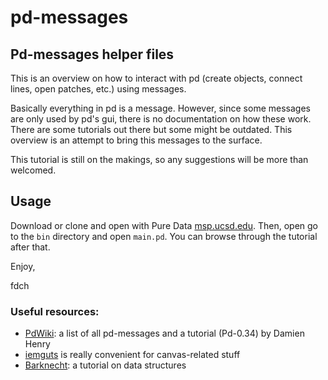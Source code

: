 # pd-messages

## Pd-messages helper files

This is an overview on how to interact with pd (create objects, connect lines, open patches, etc.) using messages. 

Basically everything in pd is a message. However, since some messages are only used by pd's gui, there is no documentation on how these work. There are some tutorials out there but some might be outdated. This overview is an attempt to bring this messages to the surface.

This tutorial is still on the makings, so any suggestions will be more than welcomed. 

## Usage

Download or clone and open with Pure Data [msp.ucsd.edu](http://msp.ucsd.edu). Then, open go to the `bin` directory and open `main.pd`. You can browse through the tutorial after that.

Enjoy,

fdch


### Useful resources:

* [PdWiki](http://puredata.info/community/pdwiki/PdInternalMessages/): a list of all pd-messages and a tutorial (Pd-0.34) by Damien Henry
* [iemguts](https://git.iem.at/pd/iemguts.git) is really convenient for canvas-related stuff
* [Barknecht](http://puredata.info/community/conventions/convention04/lectures/tk-barknecht): a tutorial on data structures
